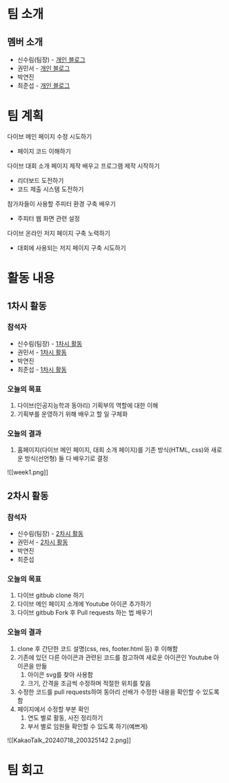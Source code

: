 # 팀 소개
## 멤버 소개
- 신수림(팀장) - [개인 블로그](/2024-하계-모각코/surim/모각코-목표.html)
- 권민서 - [개인 블로그](https://www.notion.so/2024-9ee18866d44c4c568b94c4bd80478da3https://www.notion.so/2024-9ee18866d44c4c568b94c4bd80478da3)
- 박연진 
- 최준섭 - [개인 블로그](https://elated-athlete-c86.notion.site/bb2f5dc1e5d34b619e915be60c82b0ef)

# 팀 계획
다이브 메인 페이지 수정 시도하기
- 페이지 코드 이해하기

 다이브 대회 소개 페이지 제작 배우고 프로그램 제작 시작하기
- 리더보드 도전하기
- 코드 제출 시스템 도전하기

참가자들이 사용할 주피터 환경 구축 배우기
- 주피터 웹 화면 관련 설정

다이브 온라인 저지 페이지 구축 노력하기
- 대회에 사용되는 저지 페이지 구축 시도하기


# 활동 내용

## 1차시 활동

### 참석자
- 신수림(팀장) - [1차시 활동](/2024-하계-모각코/surim/모각코-1차시.html)
- 권민서 - [1차시 활동](https://www.notion.so/7-4-0b627da5561543aeb2309a74cb4af063)
- 박연진
- 최준섭 - [1차시 활동](https://elated-athlete-c86.notion.site/1-b2adcf15009a4c23becda573dbc6c85a)

### 오늘의 목표

1. 다이브(인공지능학과 동아리) 기획부의 역할에 대한 이해
2. 기획부를 운영하기 위해 배우고 할 일 구체화

### 오늘의 결과
1. 홈페이지(다이브 메인 페이지, 대회 소개 페이지)를 기존 방식(HTML, css)와 새로운 방식(선언형) 둘 다 배우기로 결정

![[week1.png]]


## 2차시 활동
### 참석자
- 신수림(팀장) - [2차시 활동](/2024-하계-모각코/surim/모각코-2차시.html)
- 권민서 - [2차시 활동](https://www.notion.so/7-18-a21f91ff24e14b80933eeba2a367e0d6)
- 박연진
- 최준섭 

### 오늘의 목표
1. 다이브 gitbub clone 하기
2. 다이브 메인 페이지 소개에 Youtube 아이콘 추가하기
3. 다이브 gitbub Fork 후 Pull requests 하는 법 배우기

### 오늘의 결과
1. clone 후 간단한 코드 설명(css, res, footer.html 등) 후 이해함
2. 기존에 있던 다른 아이콘과 관련된 코드를 참고하여 새로운 아이콘인 Youtube 아이콘을 만듦 
	1. 아이콘 svg를 찾아 사용함
	2. 크기, 간격을 조금씩 수정하며 적절한 위치를 찾음
3. 수정한 코드를 pull requests하여 동아리 선배가 수정한 내용을 확인할 수 있도록 함
4. 페이지에서 수정할 부분 확인
	1. 연도 별로 활동, 사진 정리하기
	2. 부서 별로 임원들 확인할 수 있도록 하기(예쁘게)


![[KakaoTalk_20240718_200325142 2.png]]



















# 팀 회고
